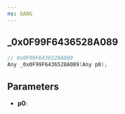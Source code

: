 ```yaml
---
ns: GANG
---
```

## _0x0F99F6436528A089

```c
// 0x0F99F6436528A089
Any _0x0F99F6436528A089(Any p0);
```

## Parameters
* **p0**:
